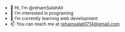 - 👋 Hi, I’m @rehamSalahAli
- 👀 I’m interested in programing
- 🌱 I’m currently learning web development
- 📫 You can reach me at rehamsalah1714@gmail.com

<!---
rehamSalahAli/rehamSalahAli is a ✨ special ✨ repository because its `README.md` (this file) appears on your GitHub profile.
You can click the Preview link to take a look at your changes.
--->
